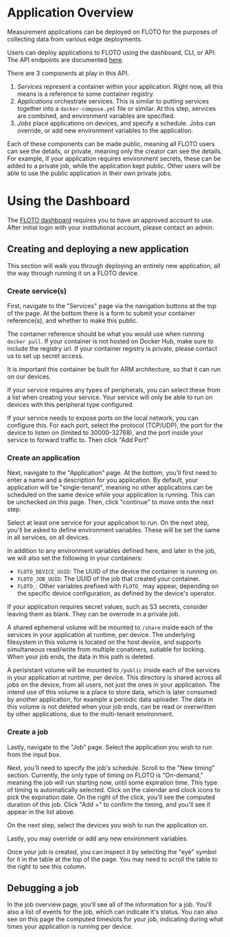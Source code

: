 # Application Overview

Measurement applications can be deployed on FLOTO for the purposes of collecting data from various edge deployments.

Users can deploy applications to FLOTO using the dashboard, CLI, or API. The API endpoints are documented [here](https://portal.floto.science/api/schema/swagger-ui/).

There are 3 components at play in this API.

1. *Services* represent a container within your application. Right now, all this means is a reference to some container registry. 
2. *Applications* orchestrate services. This is similar to putting services together into a `docker-compose.yml` file or similar. At this step, services are combined, and environment variables are specified.
3. *Jobs* place applications on devices, and specify a schedule. Jobs can override, or add new environment variables to the application.

Each of these components can be made public, meaning all FLOTO users can see the details, or private, meaning only the creator can see the details. For example, if your application requires environment secrets, these can be added to a private job, while the application kept public. Other users will be able to use the public application in their own private jobs.

# Using the Dashboard

The [FLOTO dashboard](https://portal.floto.science/) requires you to have an approved account to use. After initial login with your institutional account, please contact an admin.

## Creating and deploying a new application

This section will walk you through deploying an entirely new application, all the way through running it on a FLOTO device.

### Create service(s)

First, navigate to the "Services" page via the navigation buttons at the top of the page. At the bottom there is a form to submit your container reference(s), and whether to make this public. 

The container reference should be what you would use when running `docker pull`. If your container is not hosted on Docker Hub, make sure to include the registry url. If your container registry is private, please contact us to set up secret access.

It is important this container be built for ARM architecture, so that it can run on our devices.

If your service requires any types of peripherals, you can select these from a list when creating your service. Your service will only be able to run on devices with this peripheral type configured.

If your service needs to expose ports on the local network, you can configure this. For each port, select the protocol (TCP/UDP), the port for the device to listen on (limited to 30000-32768), and the port inside your service to forward traffic to. Then click "Add Port"

### Create an application

Next, navigate to the "Application" page. At the bottom, you'll first need to enter a name and a description for you application. By default, your application will be "single-tenant", meaning no other applications can be scheduled on the same device while your application is running. This can be unchecked on this page. Then, click "continue" to move onto the next step. 

Select at least one service for your application to run. On the next step, you'll be asked to define environment variables. These will be set the same in all services, on all devices.

In addition to any environment variables defined here, and later in the job, we will also set the following in your containers:

* `FLOTO_DEVICE_UUID`: The UUID of the device the container is running on.
* `FLOTO_JOB_UUID`: The UUID of the job that created your container.
* `FLOTO_`: Other variables prefixed with `FLOTO_` may appear, depending on the specific device configuration, as defined by the device's operator.

If your application requires secret values, such as S3 secrets, consider leaving them as blank. They can be overrode in a private job.

A shared ephemeral volume will be mounted to `/share` inside each of the services in your application at runtime, per device. The underlying filesystem in this volume is located on the host device, and supports simultaneous read/write from multiple conatiners, sutiable for locking. When your job ends, the data in this path is deleted.

A perisistant volume will be mounted to `/public` inside each of the services in your application at runtime, per device. This directory is shared across all jobs on the device, from all users, not just the ones in your application. The intend use of this volume is a place to store data, which is later consumed by another application, for example a periodic data uploader. The data in this volume is not deleted when your job ends, can be read or overwritten by other applications, due to the multi-tenant environment.

### Create a job

Lastly, navigate to the "Job" page. Select the application you wish to run from the input box.

Next, you'll need to specify the job's schedule. Scroll to the "New timing" section. Currently, the only type of timing on FLOTO is "On-demand," meaning the job will run starting now, until some expiration time. This type of timing is automatically selected. Click on the calendar and clock icons to pick the expiration date. On the right of the click, you'll see the computed duration of this job. Click "Add +" to confirm the timing, and you'll see it appear in the list above.

On the next step, select the devices you wish to run the application on.

Lastly, you may override or add any new environment variables.

Once your job is created, you can inspect it by selecting the "eye" symbol for it in the table at the top of the page. You may need to scroll the table to the right to see this column. 

## Debugging a job

In the job overview page, you'll see all of the information for a job. You'll also a list of events for the job, which can indicate it's status. You can also see on this page the computed timeslots for your job, indicating during what times your application is running per device.
